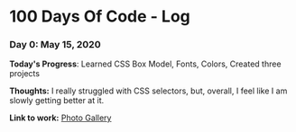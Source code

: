 # 100 Days Of Code - Log

### Day 0: May 15, 2020 

**Today's Progress**: Learned CSS Box Model, Fonts, Colors, Created three projects

**Thoughts:** I really struggled with CSS selectors, but, overall, I feel like I am slowly getting better at it.

**Link to work:** [Photo Gallery](http://www.example.com)
